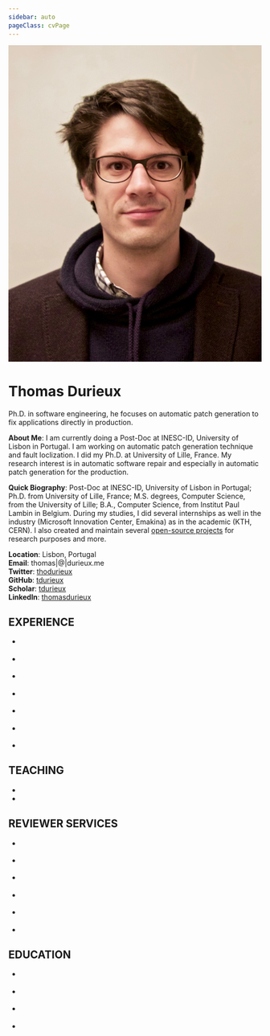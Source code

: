 ```yaml
---
sidebar: auto
pageClass: cvPage
---
```

<div class="hero">
	<img src="./profile.jpg" alt="hero">
	<h1>Thomas Durieux</h1>
	<p class="description">
      Ph.D. in software engineering, he focuses on automatic patch generation to fix applications directly in production.
    </p>
</div>

**About Me**: I am currently doing a Post-Doc at INESC-ID, University of Lisbon in Portugal. I am working on automatic patch generation technique and fault loclization. I did my Ph.D. at University of Lille, France. 
My research interest is in automatic software repair and especially in automatic patch generation for the production.

**Quick Biography**: Post-Doc at INESC-ID, University of Lisbon in Portugal; Ph.D. from University of Lille, France; M.S. degrees, Computer Science, from the University of Lille; B.A., Computer Science, from Institut Paul Lambin in Belgium. During my studies, I did several internships as well in the industry (Microsoft Innovation Center, Emakina) as in the academic (KTH, CERN).
I also created and maintain several [open-source projects](/projects/) for research purposes and more.

**Location**: Lisbon, Portugal<br>
**Email**: thomas|@|durieux.me<br>
**Twitter**: [thodurieux](https://twitter.com/thodurieux)<br>
**GitHub**: [tdurieux](https://github.com/tdurieux)<br>
**Scholar**: [tdurieux](https://github.com/tdurieux)<br>
**LinkedIn**: [thomasdurieux](https://fr.linkedin.com/in/thomasdurieux)<br>



## EXPERIENCE

* <cv 
	name="INESC-ID, University of Lisbon in Portugal" 
	url="https://www.inesc-id.pt/" 
	date="Feb. 2019 - curent"
	description="Post-doc on fault localization and patch generation."
	role="Post-doc"></cv>

* <cv 
	name="KTH" 
	url="https://www.kth.se/tcs" 
	date="Apr. 2018 - Jun. 2018"
	description="International internship at KTH in the Theoretical Computer Science department."
	role="Ph.D. internship"></cv>

* <cv 
	name="KTH" 
	url="https://www.kth.se/tcs" 
	date="Sep. 2017 - Dec. 2017"
	description="International internship at KTH in the Theoretical Computer Science department. I worked on a new patch generation technique. This technique aims to fix automatically bug in websites. We adopted a crowdsourced approach where all the user contribute to the detection and repair of the bugs."
	role="Ph.D. internship"></cv>

* <cv 
	name="INRIA" 
	url="https://inria.fr" 
	date="Sep. 2015 - current"
	description="The motivation of my thesis is to improve automatic patch generation techniques.
  The state of the art techniques still rely on the developer to reproduce the bug, they rely on a failing test-case that describes the bug.
  My thesis presents new approaches that aim to removes the developer intervention during the patch generation."
	role="Ph.D. Student"></cv>

* <cv 
	name="INRIA" 
	url="https://inria.fr" 
	date="Mar. 2015 - Aug. 2015"
	description="I worked on the Nopol project, a test-suite-based automatic program repair approach that fixes buggy conditions. 
  Firstly, I used symbolic execution engine to extend Nopol repair scope to buggy arithmetic statements. 
  Secondly, I worked on the first patch synthesizer that generates patches that contains complex method invocations."
	role="Master Thesis"></cv>

* <cv 
	name="CERN" 
	url="https://home.cern/" 
	date="Summer 2014"
	description="I worked with CERN security team, where I created a scanner that detects misconfigurations and outdated libraries in the thousands of WEB servers of the CERN institution.
  The goal of this scanner was to ensure that all the servers do not have known security issues."
	role="Internship"></cv>

* <cv 
	name="Microsoft Innovation Center" 
	url="http://www.mic-belgique.be/" 
	date="Mar. 2013 - Jun. 2013"
	description="I developed the backend infrastructure to create a SAS version of the Aproove product.
  Aproove is an annotation and validation system for high-resolution graphics document, i.e. magazine. 
  To goal was to be able to quickly deploy and backup Aproove instances on different hosts."
	role="Internship"></cv>

## TEACHING
 * <cv 
	name="University of Lille" 
	url="http://www.univ-lille1.fr/home/" 
	date="Sep. 2016 - Jun. 2018"
	description="I minister the lecture on Software Engineering for first-year master students and the lecture of Algorithm and Programming for first-year bachelor students."
	role="Teaching Assistant"></cv>
 * <cv 
	name="Institut Paul Lambin" 
	url="http://www.vinci.be/fr-be/ipl/" 
	date="Sep. 2012 - Jun. 2013"
	description="I provided remedial courses in computer science to first year students."
	role="Tutor"></cv>

## REVIEWER SERVICES
 * <cv 
	name="ICST" 
	url="http://saner.unimol.it/" 
	role="Chair"
	description="Student Volunteers Chair"
	date="2020"></cv>


 * <cv 
	name="TSE" 
	url="https://www.computer.org/csdl/journal/ts" 
	role="Reviewer"
	date="2019"></cv>
 
 * <cv 
	name="Journal of Computer Languages" 
	url="https://www.journals.elsevier.com/journal-of-computer-languages" 
	role="Reviewer"
	date="2019"></cv>

 * <cv 
	name="Journal of Visual Languages and Computing" 
	url="https://www.journals.elsevier.com/journal-of-visual-languages-and-computing" 
	role="Reviewer"
	date="2019"></cv>

 * <cv 
	name="SANER" 
	url="http://saner.unimol.it/" 
	role="Committee Member"
	description="Committee Member for the Early Research Achievement Track"
	date="2018"></cv>

* <cv 
	name="ICSE" 
	url="http://icse2017.gatech.edu" 
	role="External Reviewer"
	date="2017"></cv>

## EDUCATION
 * <cv 
	name="Ph.D. degree in Computer Science" 
	url="http://www.univ-lille1.fr/home/" 
	date="2015 - 2018"
	description="Title: From Runtime Failures to Patches: Study of Patch Generation in Production.
  Advisors: Martin Monperrus, Lionel Seinturier and Youssef Hamadi"
	role="INRIA - Microsoft Research - University of Lille"></cv>

 * <cv 
	name="Master's degree (Cum Laude) in Computer science" 
	url="http://www.univ-lille1.fr/home/" 
	date="2013 - 2015"
	description=""
	role="University of Lille, France"></cv>

 * <cv 
	name="Erasmus Exchange" 
	url="http://wwwen.uni.lu/" 
	date="Sep. 2012 - Feb. 2013"
	description=""
	role="University of Luxembourg, Luxembourg"></cv>

 * <cv 
	name="Bachelor's degree (Cum Laude) in Computer science" 
	url="http://www.vinci.be/fr-be/ipl/" 
	date="2010 - 2013"
	description=""
	role="Institut Paul Lambin, Belgium"></cv>